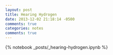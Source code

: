 ```yaml
---
layout: post
title: Hearing Hydrogen
date: 2013-12-02 21:18:14 -0500
comments: true
categories: notes
comments: true
---
```

{% notebook _posts/_hearing-hydrogen.ipynb %}
